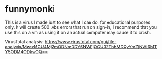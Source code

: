 # funnymonki
This is a virus I made just to see what I can do, for educational purposes only.
It will create 500 .vbs errors that run on sign-in, I recommend that you use this on a vm as using it on an actual computer may cause it to crash.

VirusTotal analysis: https://www.virustotal.com/gui/file-analysis/MzczMGU4MjZmODNmODY5NWFjOGU3ZThhMDQyYmZjNWI6MTY5ODM4ODkwOQ==
